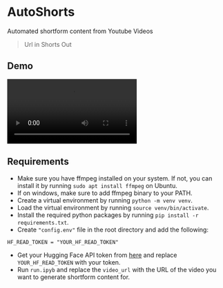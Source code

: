 # AutoShorts
Automated shortform content from Youtube Videos
> Url in Shorts Out

## Demo
<video src="https://github.com/notcostheta/AutoShorts/blob/main/demo/fireship.mp4" controls="controls" style="max-width: 720px;">
Your browser does not support the video tag.
</video>

## Requirements
- Make sure you have ffmpeg installed on your system. If not, you can install it by running `sudo apt install ffmpeg` on Ubuntu.
- If on windows, make sure to add ffmpeg binary to your PATH.
- Create a virtual environment by running `python -m venv venv`.
- Load the virtual environment by running `source venv/bin/activate`.
- Install the required python packages by running `pip install -r requirements.txt`.
- Create `"config.env"` file in the root directory and add the following:
```
HF_READ_TOKEN = "YOUR_HF_READ_TOKEN"
```
- Get your Hugging Face API token from [here](https://huggingface.co/login) and replace `YOUR_HF_READ_TOKEN` with your token.
- Run `run.ipyb` and replace the `video_url` with the URL of the video you want to generate shortform content for.